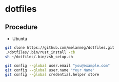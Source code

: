 # dotfiles

## Procedure

- Ubuntu

```bash
git clone https://github.com/melanmeg/dotfiles.git
./dotfiles/.bin/rust_install -cb
sh ~/dotfiles/.bin/zsh_setup.sh
```

```bash
git config --global user.email "you@example.com"
git config --global user.name "Your Name"
git config --global credential.helper store
```
